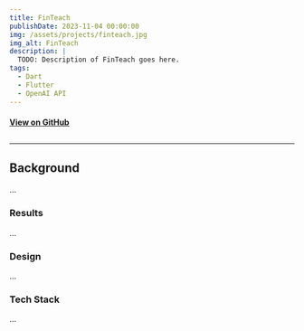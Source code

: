 ```yaml
---
title: FinTeach
publishDate: 2023-11-04 00:00:00
img: /assets/projects/finteach.jpg
img_alt: FinTeach
description: |
  TODO: Description of FinTeach goes here.
tags:
  - Dart
  - Flutter
  - OpenAI API
---
```


<!-- Big Button for Link to GitHub -->

#### [View on GitHub](https://github.com/jorgoose/insuriquest)

## <!-- Horizontal Line -->

---

## Background

...

### Results

...

### Design

...

### Tech Stack

...
